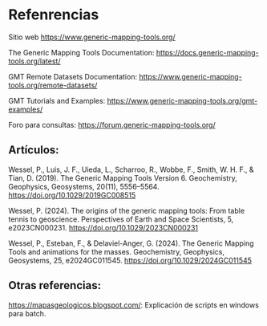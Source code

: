 # Refenrencias

Sitio web https://www.generic-mapping-tools.org/

The Generic Mapping Tools Documentation:
https://docs.generic-mapping-tools.org/latest/

GMT Remote Datasets Documentation:
https://www.generic-mapping-tools.org/remote-datasets/

GMT Tutorials and Examples:
https://www.generic-mapping-tools.org/gmt-examples/


Foro para consultas: https://forum.generic-mapping-tools.org/


## Artículos:
Wessel, P., Luis, J. F., Uieda, L., Scharroo, R., Wobbe, F., Smith, W. H. F., & Tian, D. (2019). The Generic Mapping Tools Version 6. Geochemistry, Geophysics, Geosystems, 20(11), 5556–5564. https://doi.org/10.1029/2019GC008515

Wessel, P. (2024). The origins of the generic mapping tools: From table tennis to geoscience. Perspectives of Earth and Space Scientists, 5, e2023CN000231. https://doi.org/10.1029/2023CN000231

Wessel, P., Esteban, F., & Delaviel-Anger, G. (2024). The Generic Mapping Tools and animations for the masses. Geochemistry, Geophysics, Geosystems, 25, e2024GC011545. https://doi.org/10.1029/2024GC011545


## Otras referencias:

https://mapasgeologicos.blogspot.com/: Explicación de scripts en windows para batch.